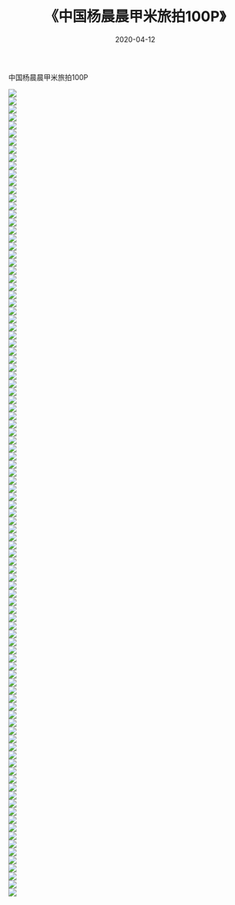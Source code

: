 ﻿---
layout: post
title:  《中国杨晨晨甲米旅拍100P》
date:   2020-04-12
img: http://pic.660000.xyz/1:/性感/2020/中国杨晨晨甲米旅拍100P/000.jpg
categories: [美女, 清纯, 唯美]
---

中国杨晨晨甲米旅拍100P

  ![](http://pic.660000.xyz/1:/性感/2020/中国杨晨晨甲米旅拍100P/001.jpg) <br> ![](http://pic.660000.xyz/1:/性感/2020/中国杨晨晨甲米旅拍100P/002.jpg) <br> ![](http://pic.660000.xyz/1:/性感/2020/中国杨晨晨甲米旅拍100P/003.jpg) <br> ![](http://pic.660000.xyz/1:/性感/2020/中国杨晨晨甲米旅拍100P/004.jpg) <br> ![](http://pic.660000.xyz/1:/性感/2020/中国杨晨晨甲米旅拍100P/005.jpg) <br> ![](http://pic.660000.xyz/1:/性感/2020/中国杨晨晨甲米旅拍100P/006.jpg) <br> ![](http://pic.660000.xyz/1:/性感/2020/中国杨晨晨甲米旅拍100P/007.jpg) <br> ![](http://pic.660000.xyz/1:/性感/2020/中国杨晨晨甲米旅拍100P/008.jpg) <br> ![](http://pic.660000.xyz/1:/性感/2020/中国杨晨晨甲米旅拍100P/009.jpg) <br> ![](http://pic.660000.xyz/1:/性感/2020/中国杨晨晨甲米旅拍100P/010.jpg) <br> ![](http://pic.660000.xyz/1:/性感/2020/中国杨晨晨甲米旅拍100P/011.jpg) <br> ![](http://pic.660000.xyz/1:/性感/2020/中国杨晨晨甲米旅拍100P/012.jpg) <br> ![](http://pic.660000.xyz/1:/性感/2020/中国杨晨晨甲米旅拍100P/013.jpg) <br> ![](http://pic.660000.xyz/1:/性感/2020/中国杨晨晨甲米旅拍100P/014.jpg) <br> ![](http://pic.660000.xyz/1:/性感/2020/中国杨晨晨甲米旅拍100P/015.jpg) <br> ![](http://pic.660000.xyz/1:/性感/2020/中国杨晨晨甲米旅拍100P/016.jpg) <br> ![](http://pic.660000.xyz/1:/性感/2020/中国杨晨晨甲米旅拍100P/017.jpg) <br> ![](http://pic.660000.xyz/1:/性感/2020/中国杨晨晨甲米旅拍100P/018.jpg) <br> ![](http://pic.660000.xyz/1:/性感/2020/中国杨晨晨甲米旅拍100P/019.jpg) <br> ![](http://pic.660000.xyz/1:/性感/2020/中国杨晨晨甲米旅拍100P/020.jpg) <br> ![](http://pic.660000.xyz/1:/性感/2020/中国杨晨晨甲米旅拍100P/021.jpg) <br> ![](http://pic.660000.xyz/1:/性感/2020/中国杨晨晨甲米旅拍100P/022.jpg) <br> ![](http://pic.660000.xyz/1:/性感/2020/中国杨晨晨甲米旅拍100P/023.jpg) <br> ![](http://pic.660000.xyz/1:/性感/2020/中国杨晨晨甲米旅拍100P/024.jpg) <br> ![](http://pic.660000.xyz/1:/性感/2020/中国杨晨晨甲米旅拍100P/025.jpg) <br> ![](http://pic.660000.xyz/1:/性感/2020/中国杨晨晨甲米旅拍100P/026.jpg) <br> ![](http://pic.660000.xyz/1:/性感/2020/中国杨晨晨甲米旅拍100P/027.jpg) <br> ![](http://pic.660000.xyz/1:/性感/2020/中国杨晨晨甲米旅拍100P/028.jpg) <br> ![](http://pic.660000.xyz/1:/性感/2020/中国杨晨晨甲米旅拍100P/029.jpg) <br> ![](http://pic.660000.xyz/1:/性感/2020/中国杨晨晨甲米旅拍100P/030.jpg) <br> ![](http://pic.660000.xyz/1:/性感/2020/中国杨晨晨甲米旅拍100P/031.jpg) <br> ![](http://pic.660000.xyz/1:/性感/2020/中国杨晨晨甲米旅拍100P/032.jpg) <br> ![](http://pic.660000.xyz/1:/性感/2020/中国杨晨晨甲米旅拍100P/033.jpg) <br> ![](http://pic.660000.xyz/1:/性感/2020/中国杨晨晨甲米旅拍100P/034.jpg) <br> ![](http://pic.660000.xyz/1:/性感/2020/中国杨晨晨甲米旅拍100P/035.jpg) <br> ![](http://pic.660000.xyz/1:/性感/2020/中国杨晨晨甲米旅拍100P/036.jpg) <br> ![](http://pic.660000.xyz/1:/性感/2020/中国杨晨晨甲米旅拍100P/037.jpg) <br> ![](http://pic.660000.xyz/1:/性感/2020/中国杨晨晨甲米旅拍100P/038.jpg) <br> ![](http://pic.660000.xyz/1:/性感/2020/中国杨晨晨甲米旅拍100P/039.jpg) <br> ![](http://pic.660000.xyz/1:/性感/2020/中国杨晨晨甲米旅拍100P/040.jpg) <br> ![](http://pic.660000.xyz/1:/性感/2020/中国杨晨晨甲米旅拍100P/041.jpg) <br> ![](http://pic.660000.xyz/1:/性感/2020/中国杨晨晨甲米旅拍100P/042.jpg) <br> ![](http://pic.660000.xyz/1:/性感/2020/中国杨晨晨甲米旅拍100P/043.jpg) <br> ![](http://pic.660000.xyz/1:/性感/2020/中国杨晨晨甲米旅拍100P/044.jpg) <br> ![](http://pic.660000.xyz/1:/性感/2020/中国杨晨晨甲米旅拍100P/045.jpg) <br> ![](http://pic.660000.xyz/1:/性感/2020/中国杨晨晨甲米旅拍100P/046.jpg) <br> ![](http://pic.660000.xyz/1:/性感/2020/中国杨晨晨甲米旅拍100P/047.jpg) <br> ![](http://pic.660000.xyz/1:/性感/2020/中国杨晨晨甲米旅拍100P/048.jpg) <br> ![](http://pic.660000.xyz/1:/性感/2020/中国杨晨晨甲米旅拍100P/049.jpg) <br> ![](http://pic.660000.xyz/1:/性感/2020/中国杨晨晨甲米旅拍100P/050.jpg) <br> ![](http://pic.660000.xyz/1:/性感/2020/中国杨晨晨甲米旅拍100P/051.jpg) <br> ![](http://pic.660000.xyz/1:/性感/2020/中国杨晨晨甲米旅拍100P/052.jpg) <br> ![](http://pic.660000.xyz/1:/性感/2020/中国杨晨晨甲米旅拍100P/053.jpg) <br> ![](http://pic.660000.xyz/1:/性感/2020/中国杨晨晨甲米旅拍100P/054.jpg) <br> ![](http://pic.660000.xyz/1:/性感/2020/中国杨晨晨甲米旅拍100P/055.jpg) <br> ![](http://pic.660000.xyz/1:/性感/2020/中国杨晨晨甲米旅拍100P/056.jpg) <br> ![](http://pic.660000.xyz/1:/性感/2020/中国杨晨晨甲米旅拍100P/057.jpg) <br> ![](http://pic.660000.xyz/1:/性感/2020/中国杨晨晨甲米旅拍100P/058.jpg) <br> ![](http://pic.660000.xyz/1:/性感/2020/中国杨晨晨甲米旅拍100P/059.jpg) <br> ![](http://pic.660000.xyz/1:/性感/2020/中国杨晨晨甲米旅拍100P/060.jpg) <br> ![](http://pic.660000.xyz/1:/性感/2020/中国杨晨晨甲米旅拍100P/061.jpg) <br> ![](http://pic.660000.xyz/1:/性感/2020/中国杨晨晨甲米旅拍100P/062.jpg) <br> ![](http://pic.660000.xyz/1:/性感/2020/中国杨晨晨甲米旅拍100P/063.jpg) <br> ![](http://pic.660000.xyz/1:/性感/2020/中国杨晨晨甲米旅拍100P/064.jpg) <br> ![](http://pic.660000.xyz/1:/性感/2020/中国杨晨晨甲米旅拍100P/065.jpg) <br> ![](http://pic.660000.xyz/1:/性感/2020/中国杨晨晨甲米旅拍100P/066.jpg) <br> ![](http://pic.660000.xyz/1:/性感/2020/中国杨晨晨甲米旅拍100P/067.jpg) <br> ![](http://pic.660000.xyz/1:/性感/2020/中国杨晨晨甲米旅拍100P/068.jpg) <br> ![](http://pic.660000.xyz/1:/性感/2020/中国杨晨晨甲米旅拍100P/069.jpg) <br> ![](http://pic.660000.xyz/1:/性感/2020/中国杨晨晨甲米旅拍100P/070.jpg) <br> ![](http://pic.660000.xyz/1:/性感/2020/中国杨晨晨甲米旅拍100P/071.jpg) <br> ![](http://pic.660000.xyz/1:/性感/2020/中国杨晨晨甲米旅拍100P/072.jpg) <br> ![](http://pic.660000.xyz/1:/性感/2020/中国杨晨晨甲米旅拍100P/073.jpg) <br> ![](http://pic.660000.xyz/1:/性感/2020/中国杨晨晨甲米旅拍100P/074.jpg) <br> ![](http://pic.660000.xyz/1:/性感/2020/中国杨晨晨甲米旅拍100P/075.jpg) <br> ![](http://pic.660000.xyz/1:/性感/2020/中国杨晨晨甲米旅拍100P/076.jpg) <br> ![](http://pic.660000.xyz/1:/性感/2020/中国杨晨晨甲米旅拍100P/077.jpg) <br> ![](http://pic.660000.xyz/1:/性感/2020/中国杨晨晨甲米旅拍100P/078.jpg) <br> ![](http://pic.660000.xyz/1:/性感/2020/中国杨晨晨甲米旅拍100P/079.jpg) <br> ![](http://pic.660000.xyz/1:/性感/2020/中国杨晨晨甲米旅拍100P/080.jpg) <br> ![](http://pic.660000.xyz/1:/性感/2020/中国杨晨晨甲米旅拍100P/081.jpg) <br> ![](http://pic.660000.xyz/1:/性感/2020/中国杨晨晨甲米旅拍100P/082.jpg) <br> ![](http://pic.660000.xyz/1:/性感/2020/中国杨晨晨甲米旅拍100P/083.jpg) <br> ![](http://pic.660000.xyz/1:/性感/2020/中国杨晨晨甲米旅拍100P/084.jpg) <br> ![](http://pic.660000.xyz/1:/性感/2020/中国杨晨晨甲米旅拍100P/085.jpg) <br> ![](http://pic.660000.xyz/1:/性感/2020/中国杨晨晨甲米旅拍100P/086.jpg) <br> ![](http://pic.660000.xyz/1:/性感/2020/中国杨晨晨甲米旅拍100P/087.jpg) <br> ![](http://pic.660000.xyz/1:/性感/2020/中国杨晨晨甲米旅拍100P/088.jpg) <br> ![](http://pic.660000.xyz/1:/性感/2020/中国杨晨晨甲米旅拍100P/089.jpg) <br> ![](http://pic.660000.xyz/1:/性感/2020/中国杨晨晨甲米旅拍100P/090.jpg) <br> ![](http://pic.660000.xyz/1:/性感/2020/中国杨晨晨甲米旅拍100P/091.jpg) <br> ![](http://pic.660000.xyz/1:/性感/2020/中国杨晨晨甲米旅拍100P/092.jpg) <br> ![](http://pic.660000.xyz/1:/性感/2020/中国杨晨晨甲米旅拍100P/093.jpg) <br> ![](http://pic.660000.xyz/1:/性感/2020/中国杨晨晨甲米旅拍100P/094.jpg) <br> ![](http://pic.660000.xyz/1:/性感/2020/中国杨晨晨甲米旅拍100P/095.jpg) <br> ![](http://pic.660000.xyz/1:/性感/2020/中国杨晨晨甲米旅拍100P/096.jpg) <br> ![](http://pic.660000.xyz/1:/性感/2020/中国杨晨晨甲米旅拍100P/097.jpg) <br> ![](http://pic.660000.xyz/1:/性感/2020/中国杨晨晨甲米旅拍100P/098.jpg) <br> ![](http://pic.660000.xyz/1:/性感/2020/中国杨晨晨甲米旅拍100P/099.jpg) <br> ![](http://pic.660000.xyz/1:/性感/2020/中国杨晨晨甲米旅拍100P/100.jpg) <br>